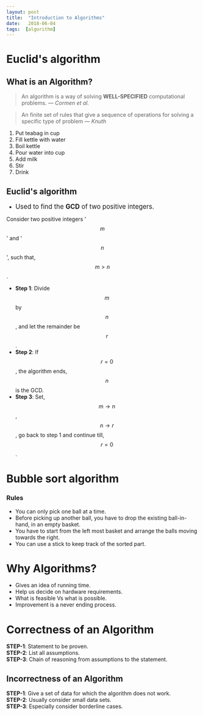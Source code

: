 ```yaml
---
layout: post
title:  "Introduction to Algorithms"
date:   2018-06-04
tags:  [algorithm]
---
```

# Euclid's algorithm
## What is an **Algorithm**?
>An algorithm is a way of solving **WELL-SPECIFIED** computational problems.
<cite>&mdash; Cormen et al.</cite>

>An finite set of rules that give a sequence of operations for solving a specific type of problem
<cite>&mdash; Knuth</cite>

1. Put teabag in cup
2. Fill kettle with water
3. Boil kettle
4. Pour water into cup
5. Add milk
6. Stir
7. Drink

## Euclid's algorithm
* <big>Used to find the **GCD** of two positive integers.</big>

Consider two positive integers '$$m$$' and '$$n$$', such that, $$m>n$$.
* **Step 1**: Divide $$m$$ by $$n$$, and let the remainder be $$r$$.
* **Step 2**: If $$r=0$$, the algorithm ends, $$n$$ is the GCD.
* **Step 3**: Set, $$m\rightarrow n$$, $$n\rightarrow r$$, go back to step 1 and continue till, $$r=0$$.

# Bubble sort algorithm
### Rules
* You can only pick one ball at a time.
* Before picking up another ball, you have to drop the existing ball-in-hand, in an empty basket.
* You have to start from the left most basket and arrange the balls moving towards the right.
* You can use a stick to keep track of the sorted part.

# Why Algorithms?
* Gives an idea of running time.
* Help us decide on hardware requirements.
* What is feasible Vs what is possible.
* Improvement is a never ending process.

# Correctness of an Algorithm
**STEP-1**: Statement to be proven.  
**STEP-2**: List all assumptions.  
**STEP-3**: Chain of reasoning from assumptions to the statement.

## Incorrectness of an Algorithm
**STEP-1**: Give a set of data for which the algorithm does not work.  
**STEP-2**: Usually consider small data sets.  
**STEP-3**: Especially consider borderline cases.
